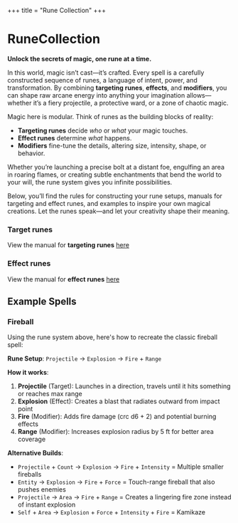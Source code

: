 +++
title = "Rune Collection"
+++

# RuneCollection

**Unlock the secrets of magic, one rune at a time.**

In this world, magic isn’t cast—it’s crafted. Every spell is a carefully constructed sequence of runes, a language of intent, power, and transformation. By combining **targeting runes**, **effects**, and **modifiers**, you can shape raw arcane energy into anything your imagination allows—whether it’s a fiery projectile, a protective ward, or a zone of chaotic magic.

Magic here is modular. Think of runes as the building blocks of reality:
- **Targeting runes** decide *who* or *what* your magic touches.
- **Effect runes** determine *what* happens.
- **Modifiers** fine-tune the details, altering size, intensity, shape, or behavior.

Whether you’re launching a precise bolt at a distant foe, engulfing an area in roaring flames, or creating subtle enchantments that bend the world to your will, the rune system gives you infinite possibilities.

Below, you’ll find the rules for constructing your rune setups, manuals for targeting and effect runes, and examples to inspire your own magical creations. Let the runes speak—and let your creativity shape their meaning.

### Target runes

View the manual for **targeting runes** [here](/targeting-runes)

### Effect runes

View the manual for **effect runes** [here](/effect-runes)  

## Example Spells

### Fireball

Using the rune system above, here's how to recreate the classic fireball spell:

**Rune Setup**: `Projectile` → `Explosion` → `Fire` + `Range`

**How it works**:
1. **Projectile** (Target): Launches in a direction, travels until it hits something or reaches max range
2. **Explosion** (Effect): Creates a blast that radiates outward from impact point
3. **Fire** (Modifier): Adds fire damage (crc d6 + 2) and potential burning effects
4. **Range** (Modifier): Increases explosion radius by 5 ft for better area coverage

**Alternative Builds**:
- `Projectile` + `Count` → `Explosion` → `Fire` + `Intensity` = Multiple smaller fireballs
- `Entity` → `Explosion` → `Fire` + `Force` = Touch-range fireball that also pushes enemies
- `Projectile` → `Area` → `Fire` + `Range` = Creates a lingering fire zone instead of instant explosion
- `Self` + `Area` → `Explosion` + `Force` + `Intensity` + `Fire` = Kamikaze
